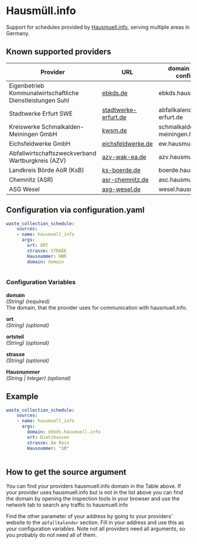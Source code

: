 # Hausmüll.info

Support for schedules provided by [Hausmuell.info](https://hausmuell.info), serving multiple areas in Germany.

## Known supported providers

|Provider|URL|domain (needed for configuration)|
|-|-|-|
|Eigenbetrieb Kommunalwirtschaftliche Dienstleistungen Suhl|[ebkds.de](https://www.ebkds.de)|ebkds.hausmuell.info|
|Stadtwerke Erfurt SWE|[stadtwerke-erfurt.de](https://www.stadtwerke-erfurt.de)|abfallkalender.stadtwerke-erfurt.de|
|Kreiswerke Schmalkalden-Meiningen GmbH|[kwsm.de](https://www.kwsm.de)|schmalkalden-meiningen.hausmuell.info|
|Eichsfeldwerke GmbH|[eichsfeldwerke.de](https://www.eichsfeldwerke.de)|ew.hausmuell.info|
|Abfallwirtschaftszweckverband Wartburgkreis (AZV)|[azv-wak-ea.de](https://www.azv-wak-ea.de)|azv.hausmuell.info|
|Landkreis Börde AöR (KsB)|[ks-boerde.de](https://www.ks-boerde.de)|boerde.hausmuell.info|
|Chemnitz (ASR)|[asr-chemnitz.de](https://www.asr-chemnitz.de)|asc.hausmuell.info|
|ASG Wesel|[asg-wesel.de](https://www.asg-wesel.de)|wesel.hausmuell.info|

## Configuration via configuration.yaml

```yaml
waste_collection_schedule:
    sources:
    - name: hausmuell_info
      args:
        ort: ORT
        strasse: STRAßE
        Hausnummer: HNR
        domain: domain
        
```

### Configuration Variables

**domain**  
*(String) (required)*  
The domain, that the provider uses for communication with hausmuell.info.

**ort**  
*(String) (optional)*

**ortsteil**  
*(String) (optional)*

**strasse**  
*(String) (optional)*

**Hausnummer**  
*(String | Integer) (optional)*

## Example

```yaml
waste_collection_schedule:
    sources:
    - name: hausmuell_info
      args:
        domain: ebkds.hausmuell.info
        ort: Dietzhausen
        strasse: Am Rain
        Hausnummer: "10"      
        
```

## How to get the source argument

You can find your providers hausmuell.info domain in the Table above. If your provider uses hausmuell.info but is not in the list above you can find the domain by opening the inspection tools in your browser and use the network tab to search any traffic to hausmuell.info

Find the other parameter of your address by going to your providers' website to the `abfallkalender` section. Fill in your address and use this as your configuration variables. Note not all providers need all arguments, so you probably do not need all of them.
